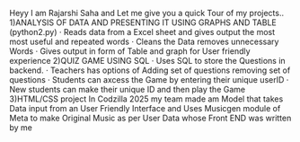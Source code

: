 Heyy I am Rajarshi Saha and Let me give you a quick Tour of my projects..
1)ANALYSIS OF DATA AND PRESENTING IT USING GRAPHS AND TABLE (python2.py)
· Reads data from a Excel sheet and gives output the most most useful and repeated words
· Cleans the Data removes unnecessary Words
· Gives output in form of Table and graph for User friendly experience
2)QUIZ GAME USING SQL
· Uses SQL to store the Questions in backend.
· Teachers has options of Adding set of questions removing set of questions
· Students can axcess the Game by entering their unique userID
· New students can make their unique ID and then play the Game
3)HTML/CSS project
In Codzilla 2025 my team made am Model that takes Data input from an User Friendly Interface and Uses Musicgen module of Meta to make Original Music as per User Data whose Front END was written by me
